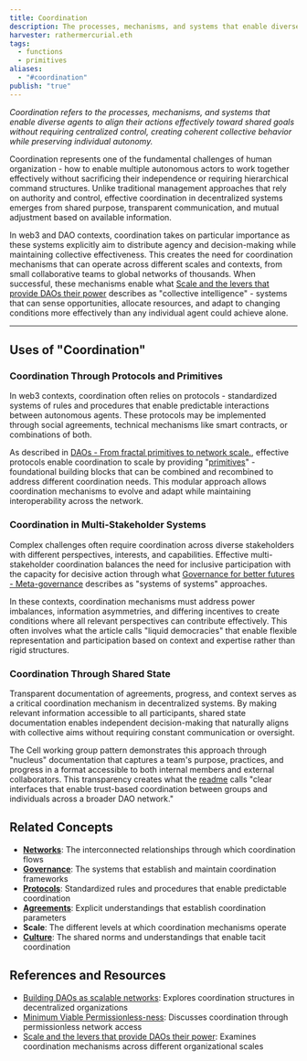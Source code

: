 ```yaml
---
title: Coordination
description: The processes, mechanisms, and systems that enable diverse agents to align their actions effectively toward shared goals without requiring centralized control
harvester: rathermercurial.eth
tags:
  - functions
  - primitives
aliases:
  - "#coordination"
publish: "true"
---
```


_Coordination refers to the processes, mechanisms, and systems that enable diverse agents to align their actions effectively toward shared goals without requiring centralized control, creating coherent collective behavior while preserving individual autonomy._

Coordination represents one of the fundamental challenges of human organization - how to enable multiple autonomous actors to work together effectively without sacrificing their independence or requiring hierarchical command structures. Unlike traditional management approaches that rely on authority and control, effective coordination in decentralized systems emerges from shared purpose, transparent communication, and mutual adjustment based on available information.

In web3 and DAO contexts, coordination takes on particular importance as these systems explicitly aim to distribute agency and decision-making while maintaining collective effectiveness. This creates the need for coordination mechanisms that can operate across different scales and contexts, from small collaborative teams to global networks of thousands. When successful, these mechanisms enable what [Scale and the levers that provide DAOs their power](artifacts/articles/network-evolution%201/Scale%20and%20the%20levers%20that%20provide%20DAOs%20their%20power.md) describes as "collective intelligence" - systems that can sense opportunities, allocate resources, and adapt to changing conditions more effectively than any individual agent could achieve alone.

---

## Uses of "Coordination"

### Coordination Through Protocols and Primitives

In web3 contexts, coordination often relies on protocols - standardized systems of rules and procedures that enable predictable interactions between autonomous agents. These protocols may be implemented through social agreements, technical mechanisms like smart contracts, or combinations of both.

As described in [DAOs - From fractal primitives to network scale.](artifacts/articles/network-evolution%201/DAOs%20-%20From%20fractal%20primitives%20to%20network%20scale..md), effective protocols enable coordination to scale by providing "[primitives](tags/primitives.md#)" - foundational building blocks that can be combined and recombined to address different coordination needs. This modular approach allows coordination mechanisms to evolve and adapt while maintaining interoperability across the network.

### Coordination in Multi-Stakeholder Systems

Complex challenges often require coordination across diverse stakeholders with different perspectives, interests, and capabilities. Effective multi-stakeholder coordination balances the need for inclusive participation with the capacity for decisive action through what [Governance for better futures - Meta-governance](artifacts/articles/governance-for-better-futures%201/Governance%20for%20better%20futures%20-%20Meta-governance.md) describes as "systems of systems" approaches.

In these contexts, coordination mechanisms must address power imbalances, information asymmetries, and differing incentives to create conditions where all relevant perspectives can contribute effectively. This often involves what the article calls "liquid democracies" that enable flexible representation and participation based on context and expertise rather than rigid structures.

### Coordination Through Shared State

Transparent documentation of agreements, progress, and context serves as a critical coordination mechanism in decentralized systems. By making relevant information accessible to all participants, shared state documentation enables independent decision-making that naturally aligns with collective aims without requiring constant communication or oversight.

The Cell working group pattern demonstrates this approach through "nucleus" documentation that captures a team's purpose, practices, and progress in a format accessible to both internal members and external collaborators. This transparency creates what the [readme](readme.md#) calls "clear interfaces that enable trust-based coordination between groups and individuals across a broader DAO network."

## Related Concepts

- **[Networks](tags/networks.md#)**: The interconnected relationships through which coordination flows
- **[Governance](tags/governance.md#)**: The systems that establish and maintain coordination frameworks
- **[Protocols](tags/protocols.md#)**: Standardized rules and procedures that enable predictable coordination
- **[Agreements](tags/agreements.md#)**: Explicit understandings that establish coordination parameters
- **Scale**: The different levels at which coordination mechanisms operate
- **[Culture](tags/culture.md#)**: The shared norms and understandings that enable tacit coordination

## References and Resources

- [Building DAOs as scalable networks](artifacts/articles/network-evolution%201/Building%20DAOs%20as%20scalable%20networks.md): Explores coordination structures in decentralized organizations
- [Minimum Viable Permissionless-ness](artifacts/articles/network-evolution%201/Minimum%20Viable%20Permissionless-ness.md): Discusses coordination through permissionless network access
- [Scale and the levers that provide DAOs their power](artifacts/articles/network-evolution%201/Scale%20and%20the%20levers%20that%20provide%20DAOs%20their%20power.md): Examines coordination mechanisms across different organizational scales